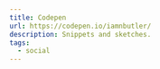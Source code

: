 ```yaml
---
title: Codepen
url: https://codepen.io/iamnbutler/
description: Snippets and sketches.
tags:
  - social
---
```

